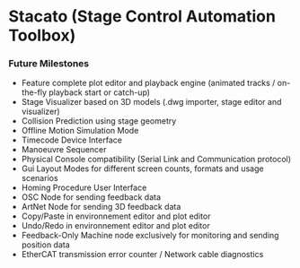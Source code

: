 # Stacato (Stage Control Automation Toolbox)

### Future Milestones
- Feature complete plot editor and playback engine (animated tracks / on-the-fly playback start or catch-up)
- Stage Visualizer based on 3D models (.dwg importer, stage editor and visualizer)
- Collision Prediction using stage geometry
- Offline Motion Simulation Mode
- Timecode Device Interface
- Manoeuvre Sequencer
- Physical Console compatibility (Serial Link and Communication protocol)
- Gui Layout Modes for different screen counts, formats and usage scenarios
- Homing Procedure User Interface
- OSC Node for sending feedback data
- ArtNet Node for sending 3D feedback data
- Copy/Paste in environnement editor and plot editor
- Undo/Redo in environnement editor and plot editor
- Feedback-Only Machine node exclusively for monitoring and sending position data
- EtherCAT transmission error counter / Network cable diagnostics
